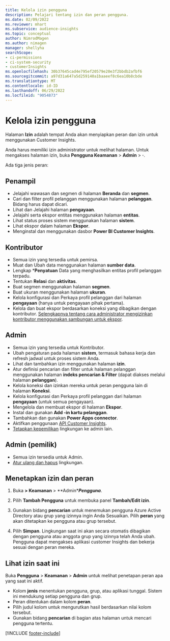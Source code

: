 ```yaml
---
title: Kelola izin pengguna
description: Pelajari tentang izin dan peran pengguna.
ms.date: 02/09/2022
ms.reviewer: mhart
ms.subservice: audience-insights
ms.topic: conceptual
author: NimrodMagen
ms.author: nimagen
manager: shellyha
searchScope:
- ci-permissions
- ci-system-security
- customerInsights
ms.openlocfilehash: 30b37645cad4e795ef20579e20e3f2bbdb2afbf6
ms.sourcegitcommit: a97d31a647a5d259140a1baaeef8c6ea10b8cbde
ms.translationtype: MT
ms.contentlocale: id-ID
ms.lasthandoff: 06/29/2022
ms.locfileid: "9054873"
---
```

# <a name="manage-user-permissions"></a>Kelola izin pengguna

Halaman **Izin** adalah tempat Anda akan menyiapkan peran dan izin untuk menggunakan Customer Insights.

Anda harus memiliki izin administrator untuk melihat halaman. Untuk mengakses halaman izin, buka **Pengguna Keamanan** > **Admin** > **·**.

Ada tiga jenis peran:

## <a name="viewer"></a>Penampil

- Jelajahi wawasan dan segmen di halaman **Beranda** dan **segmen**.
- Cari dan filter profil pelanggan menggunakan halaman **pelanggan**. Bidang harus dapat dicari.
- Lihat dan Jelajahi halaman **pengayaan**.
- Jelajahi serta ekspor entitas menggunakan halaman **entitas**.
- Lihat status proses sistem menggunakan halaman **sistem**.
- Lihat ekspor dalam halaman **Ekspor**.
- Menginstal dan menggunakan dasbor **Power BI Customer Insights**.

## <a name="contributor"></a>Kontributor

- Semua izin yang tersedia untuk pemirsa.
- Muat dan Ubah data menggunakan halaman **sumber data**.
- Lengkap ***Penyatuan** Data yang menghasilkan entitas profil pelanggan terpadu.
- Tentukan **Relasi** dan **aktivitas**.
- Buat segmen menggunakan halaman **segmen**.
- Buat ukuran menggunakan halaman **ukuran**.
- Kelola konfigurasi dan Perkaya profil pelanggan dari halaman **pengayaan** (hanya untuk pengayaan pihak pertama).
- Kelola dan buat ekspor berdasarkan koneksi yang dibagikan dengan kontributor. [Selengkapnya tentang cara administrator mengizinkan kontributor menggunakan sambungan untuk ekspor](connections.md#allow-contributors-to-use-a-connection-for-exports).

## <a name="admin"></a>Admin

- Semua izin yang tersedia untuk Kontributor.
- Ubah pengaturan pada halaman **sistem**, termasuk bahasa kerja dan refresh jadwal untuk proses sistem Anda.
- Lihat dan tambahkan izin menggunakan halaman **izin**.
- Atur definisi pencarian dan filter untuk halaman pelanggan menggunakan halaman **indeks pencarian & Filter** (dapat diakses melalui halaman **pelanggan**).
- Kelola koneksi dan izinkan mereka untuk peran pengguna lain di halaman **Koneksi**.
- Kelola konfigurasi dan Perkaya profil pelanggan dari halaman **pengayaan** (untuk semua pengayaan).
- Mengelola dan membuat ekspor di halaman **Ekspor**.
- Instal dan gunakan **Add -in kartu pelanggan**.
- Tambahkan dan gunakan **Power Apps connector**.
- Aktifkan penggunaan [API Customer Insights](apis.md).
- [Tetapkan kepemilikan](manage-environments.md#change-the-owner-of-an-environment) lingkungan ke admin lain.

## <a name="admin-owner"></a>Admin (pemilik)

- Semua izin tersedia untuk Admin.
- [Atur ulang dan hapus](manage-environments.md#reset-an-existing-environment-preview) lingkungan.

## <a name="assign-roles-and-permissions"></a>Menetapkan izin dan peran

1. Buka **> Keamanan** > **Admin****Pengguna***.

1. Pilih **Tambah Pengguna** untuk membuka panel **Tambah/Edit izin**.

1. Gunakan bidang **pencarian** untuk menemukan pengguna Azure Active Directory atau grup yang izinnya ingin Anda Sesuaikan. Pilih **peran** yang akan ditetapkan ke pengguna atau grup tersebut.

1. Pilih **Simpan**. Lingkungan saat ini akan secara otomatis dibagikan dengan pengguna atau anggota grup yang izinnya telah Anda ubah. Pengguna dapat mengakses aplikasi customer Insights dan bekerja sesuai dengan peran mereka.

## <a name="view-current-permissions"></a>Lihat izin saat ini

Buka **Pengguna** > **Keamanan** > **Admin** untuk melihat penetapan peran apa yang saat ini aktif.

- Kolom **jenis** menentukan pengguna, grup, atau aplikasi tunggal. Sistem ini mendukung setiap pengguna dan grup.
- Peran ditentukan dalam kolom **peran**.
- Pilih judul kolom untuk mengurutkan hasil berdasarkan nilai kolom tersebut.
- Gunakan bidang **pencarian** di bagian atas halaman untuk mencari pengguna tertentu.


[!INCLUDE [footer-include](includes/footer-banner.md)]

